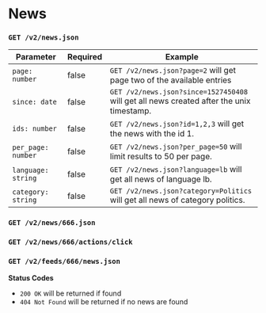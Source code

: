 News
=====

### `GET /v2/news.json`

| Parameter                       | Required | Example                                                                                                                                           |
| ------------------------------- | -------- | ------------------------------------------------------------------------------------------------------------------------------------------------- |
| `page: number`                  | false    | `GET /v2/news.json?page=2`  will get page two of the available entries |
| `since: date`                   | false    | `GET /v2/news.json?since=1527450408` will get all news created after the unix timestamp.|
| `ids: number`                    | false    | `GET /v2/news.json?id=1,2,3`  will get the news with the id 1.|
| `per_page: number`              | false    | `GET /v2/news.json?per_page=50`  will limit results to 50 per page.|
| `language: string`              | false    | `GET /v2/news.json?language=lb`  will get all news of language lb.|
| `category: string`              | false    | `GET /v2/news.json?category=Politics`  will get all news of category politics. 

### `GET /v2/news/666.json`

### `GET /v2/news/666/actions/click`

### `GET /v2/feeds/666/news.json`



**Status Codes**

- `200 OK` will be returned if found
- `404 Not Found` will be returned if no news are found
